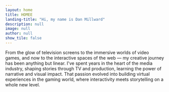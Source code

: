 ```yaml
---
layout: home
title: HOMEE
landing-title: "Hi, my name is Dan Millward"
description: null
image: null
author: null
show_tile: false
---
```


From the glow of television screens to the immersive worlds of video games, and now to the interactive spaces of the web — my creative journey has been anything but linear. I've spent years in the heart of the media industry, shaping stories through TV and production, learning the power of narrative and visual impact. That passion evolved into building virtual experiences in the gaming world, where interactivity meets storytelling on a whole new level.
